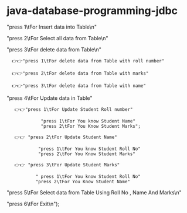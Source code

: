 # java-database-programming-jdbc

"press 1\tFor Insert data into Table\n"

"press 2\tFor Select all data from Table\n"

"press 3\tFor delete data from Table\n"

      👉👉"press 1\tFor delete data from Table with roll number"
       
      👉👉"press 2\tFor delete data from Table with marks"
                               
      👉👉"press 3\tFor delete data from Table with name"
                    

"press 4\tFor Update data in Table"

       👉👉"press 1\tFor Update Student Roll number"
                 
                 "press 1\tFor You know Student Name"
                 "press 2\tFor You Know Student Marks";

       👉👉 "press 2\tFor Update Student Name"
                    
                "press 1\tFor You know Student Roll No"
                "press 2\tFor You Know Student Marks"
                
       👉👉 "press 3\tFor Update Student Marks"
       
               " press 1\tFor You know Student Roll No"
               "press 2\tFor You Know Student Name"

"press 5\tFor Select data from Table Using Roll No , Name And Marks\n"


"press 6\tFor Exit\n");

